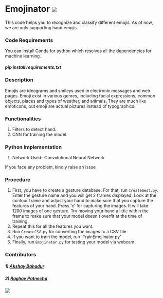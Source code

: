 # Emojinator   [![](https://img.shields.io/github/license/sourcerer-io/hall-of-fame.svg?colorB=ff0000)](https://github.com/akshaybahadur21/Emojinator/blob/master/LICENSE.md)

This code helps you to recognize and classify different emojis. As of now, we are only supporting hand emojis.


### Code Requirements
You can install Conda for python which resolves all the dependencies for machine learning.

##### pip install requirements.txt

### Description
Emojis are ideograms and smileys used in electronic messages and web pages. Emoji exist in various genres, including facial expressions, common objects, places and types of weather, and animals. They are much like emoticons, but emoji are actual pictures instead of typographics.

### Functionalities
1) Filters to detect hand.
2) CNN for training the model.


### Python  Implementation

1) Network Used- Convolutional Neural Network

If you face any problem, kindly raise an issue

### Procedure

1) First, you have to create a gesture database. For that, run `CreateGest.py`. Enter the gesture name and you will get 2 frames displayed. Look at the contour frame and adjust your hand to make sure that you capture the features of your hand. Press 'c' for capturing the images. It will take 1200 images of one gesture. Try moving your hand a little within the frame to make sure that your model doesn't overfit at the time of training.
2) Repeat this for all the features you want.
3) Run `CreateCSV.py` for converting the images to a CSV file
4) If you want to train the model, run 'TrainEmojinator.py'
5) Finally, run `Emojinator.py` for testing your model via webcam.

### Contributors

##### 1) [Akshay Bahadur](https://github.com/akshaybahadur21/)
##### 2) [Raghav Patnecha](https://github.com/raghavpatnecha)
 
 
<img src="https://github.com/akshaybahadur21/Emojinator/blob/master/emo.gif">





